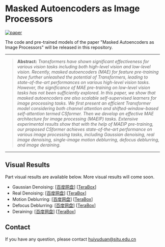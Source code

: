 # Masked Autoencoders as Image Processors
[![paper](https://img.shields.io/badge/arXiv-Paper-<COLOR>.svg)](http://arxiv.org/abs/2303.17316)

The code and pre-trained models of the paper "Masked Autoencoders as Image Processors" will be released in this repository.

<hr />

> **Abstract:** *Transformers have shown significant effectiveness for various vision tasks including both high-level vision and low-level vision. Recently, masked autoencoders (MAE) for feature pre-training have further unleashed the potential of Transformers, leading to state-of-the-art performances on various high-level vision tasks. However, the significance of MAE pre-training on low-level vision tasks has not been sufficiently explored. In this paper, we show that masked autoencoders are also scalable self-supervised learners for image processing tasks. We first present an efficient Transformer model considering both channel attention and shifted-window-based self-attention termed CSformer. Then we develop an effective MAE architecture for image processing (MAEIP) tasks. Extensive experimental results show that with the help of MAEIP pre-training, our proposed CSformer achieves state-of-the-art performance on various image processing tasks, including Gaussian denoising, real image denoising, single-image motion deblurring, defocus deblurring, and image deraining.* 
<hr />

## Visual Results
Part visual results are available below. More visual results will come soon.
- Gaussian Denoising: [[百度网盘](https://pan.baidu.com/s/1oI3_p_U542mV0K7n-Nfxuw?pwd=do2s)] [[TeraBox](https://terabox.com/s/1Tps_zshYvCjCyD54rSNCRg)]
- Real Denoising: [[百度网盘](https://pan.baidu.com/s/1NhZ2IpbluzgWxbABrjkLkg?pwd=fqpm)] [[TeraBox](https://terabox.com/s/1JLqR4-Tw71x4lZCGMFjuiA)]
- Motion Deblurring: [[百度网盘](https://pan.baidu.com/s/1n-D4e9e_6k_ihERtikN2eA?pwd=6f5o)] [[TeraBox](https://terabox.com/s/1qlFtoI3J3P2ak8aycltFtw)]
- Defocus Deblurring: [[百度网盘](https://pan.baidu.com/s/1XV23evV5uvJEH5N8ME4vxQ?pwd=4qf0)] [[TeraBox](https://terabox.com/s/1OOuzy4n5yASln-kuo2wBYg)]
- Deraining: [[百度网盘](https://pan.baidu.com/s/1mUKTj3sXce9CWsdMWfAHQQ?pwd=y4v3)] [[TeraBox](https://terabox.com/s/1sSc9Gi3R5RaUYsF4dQEOzQ)]

## Contact
If you have any question, please contact huiyuduan@sjtu.edu.cn
